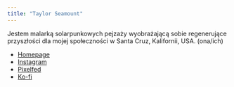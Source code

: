 ```yaml
---
title: "Taylor Seamount"
---
```


Jestem malarką solarpunkowych pejzaży wyobrażającą sobie regenerujące przyszłości dla mojej społeczności w Santa Cruz, Kalifornii, USA. (ona/ich)

- [Homepage](http://taylorseamount.com/)
- [Instagram](https://www.instagram.com/taylorseamount/)
- [Pixelfed](https://pixelfed.art/taylorseamount)
- [Ko-fi](https://ko-fi.com/taylorseamount)


